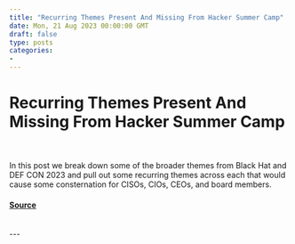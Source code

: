 ```yaml
---
title: "Recurring Themes Present And Missing From Hacker Summer Camp"
date: Mon, 21 Aug 2023 00:00:00 GMT
draft: false
type: posts
categories: 
- 
---
```

# Recurring Themes Present And Missing From Hacker Summer Camp

<br/>

<br/>
In this post we break down some of the broader themes from Black Hat and DEF CON 2023 and pull out some recurring themes across each that would cause some consternation for CISOs, CIOs, CEOs, and board members.

#### [Source](https://www.greynoise.io/blog/recurring-themes-present-and-missing-from-hacker-summer-camp)

<br/>
---
